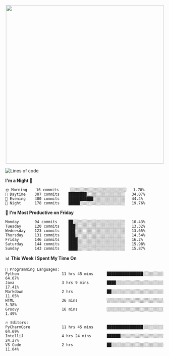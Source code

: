 <!--

[![Hits](https://hits.seeyoufarm.com/api/count/incr/badge.svg?url=https%3A%2F%2Fgithub.com/sangm1n)](https://hits.seeyoufarm.com) 
[![Repos Badge](https://badges.pufler.dev/repos/sangm1n)](https://badges.pufler.dev)
[![Github Badge](http://img.shields.io/badge/-github-black?style=flat-square&logo=github&logoColor=white&link=https:https://github.com/sangm1n/)](https://github.com/sangm1n/)
[![Netlify Badge](https://img.shields.io/badge/-TIL-00C7B7?style=flat-square&logo=Netlify&logoColor=white&link=https://sangminlog.netlify.com)](https://sangminlog.netlify.com)
[![Hugo Badge](https://img.shields.io/badge/-techblog-FF4088?style=flat-square&logo=Hugo&logoColor=white&link=https://sangm1n.github.io)](https://sangm1n.github.io)
[![Mail Badge](http://img.shields.io/badge/-mail-D14836?style=flat-square&logo=Gmail&logoColor=white&link=mailto:dltkd96als@naver.com)](mailto:dltkd96als@naver.com/)

![Lines of code](https://img.shields.io/badge/From%20Hello%20World%20I%27ve%20Written-3.9%20million%20lines%20of%20code-blue)
-->

<!--  -->

<p align="center">
  <a href="https://sangm1n.github.io/">
    <img src="https://user-images.githubusercontent.com/46131688/100516133-08bf3880-31c5-11eb-97ce-0548a7b3a35a.png" width="500">
  </a>
</p>

<!--START_SECTION:waka-->
![Lines of code](https://img.shields.io/badge/From%20Hello%20World%20I%27ve%20Written-3.4%20million%20lines%20of%20code-blue)

**I'm a Night 🦉** 

```text
🌞 Morning    16 commits     ░░░░░░░░░░░░░░░░░░░░░░░░░   1.78% 
🌆 Daytime    307 commits    ████████░░░░░░░░░░░░░░░░░   34.07% 
🌃 Evening    400 commits    ███████████░░░░░░░░░░░░░░   44.4% 
🌙 Night      178 commits    █████░░░░░░░░░░░░░░░░░░░░   19.76%

```
📅 **I'm Most Productive on Friday** 

```text
Monday       94 commits     ██░░░░░░░░░░░░░░░░░░░░░░░   10.43% 
Tuesday      120 commits    ███░░░░░░░░░░░░░░░░░░░░░░   13.32% 
Wednesday    123 commits    ███░░░░░░░░░░░░░░░░░░░░░░   13.65% 
Thursday     131 commits    ███░░░░░░░░░░░░░░░░░░░░░░   14.54% 
Friday       146 commits    ████░░░░░░░░░░░░░░░░░░░░░   16.2% 
Saturday     144 commits    ████░░░░░░░░░░░░░░░░░░░░░   15.98% 
Sunday       143 commits    ████░░░░░░░░░░░░░░░░░░░░░   15.87%

```


📊 **This Week I Spent My Time On** 

```text
💬 Programming Languages: 
Python                   11 hrs 45 mins      ████████████████░░░░░░░░░   64.67% 
Java                     3 hrs 9 mins        ████░░░░░░░░░░░░░░░░░░░░░   17.41% 
Markdown                 2 hrs               ██░░░░░░░░░░░░░░░░░░░░░░░   11.05% 
HTML                     36 mins             ░░░░░░░░░░░░░░░░░░░░░░░░░   3.38% 
Groovy                   16 mins             ░░░░░░░░░░░░░░░░░░░░░░░░░   1.49%

🔥 Editors: 
PyCharmCore              11 hrs 45 mins      ████████████████░░░░░░░░░   64.69% 
IntelliJ                 4 hrs 24 mins       ██████░░░░░░░░░░░░░░░░░░░   24.27% 
VS Code                  2 hrs               ██░░░░░░░░░░░░░░░░░░░░░░░   11.04%

```


<!--END_SECTION:waka-->


<!--
**sangm1n/sangm1n** is a ✨ _special_ ✨ repository because its `README.md` (this file) appears on your GitHub profile.

Here are some ideas to get you started:

- 🔭 I’m currently working on ...
- 🌱 I’m currently learning ...
- 👯 I’m looking to collaborate on ...
- 🤔 I’m looking for help with ...
- 💬 Ask me about ...
- 📫 How to reach me: ...
- 😄 Pronouns: ...
- ⚡ Fun fact: ...

https://shields.io/
-->


